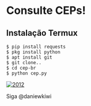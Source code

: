 # Consulte CEPs!

## Instalação Termux 

`$ pip install requests`
<br>
`$ pkg install python `
<br>
`$ apt install git`
<br>
`$ git clone..`
<br>
`$ cd cep-br`
<br>
`$ python cep.py`


<a href="https://ibb.co/zFk3jvS"><img src="https://i.ibb.co/r3WBTrZ/2012.jpg" alt="2012" border="0"></a>
<p> Siga @daniewkiwi </p>
